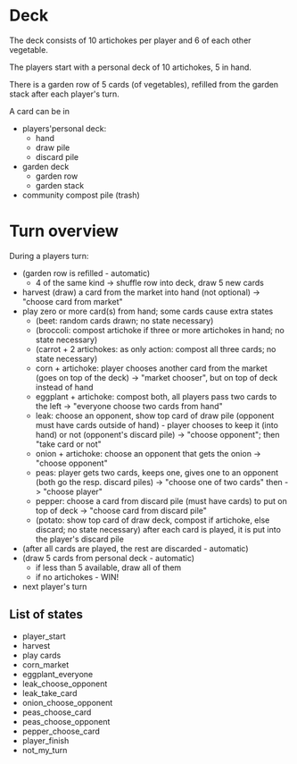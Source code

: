 # Deck

The deck consists of 10 artichokes per player and 6 of each other
vegetable.

The players start with a personal deck of 10 artichokes, 5 in hand.

There is a garden row of 5 cards (of vegetables), refilled from the
garden stack after each player's turn.

A card can be in
- players'personal deck:
  + hand
  + draw pile
  + discard pile
- garden deck
  + garden row
  + garden stack
- community compost pile (trash)

# Turn overview

During a players turn:
- (garden row is refilled - automatic)
  - 4 of the same kind -> shuffle row into deck, draw 5 new cards
- harvest (draw) a card from the market into hand (not optional)
  -> "choose card from market"
- play zero or more card(s) from hand; some cards cause extra states
  - (beet: random cards drawn; no state necessary)
  - (broccoli: compost artichoke if three or more artichokes in hand; no state necessary)
  - (carrot + 2 artichokes: as only action: compost all three cards; no state necessary)
  - corn + artichoke: player chooses another card from the market (goes on top of the deck)
    -> "market chooser", but on top of deck instead of hand
  - eggplant + artichoke: compost both, all players pass two cards to the left
    -> "everyone choose two cards from hand"
  - leak: choose an opponent, show top card of draw pile (opponent must have cards outside of hand) - player chooses to keep it (into hand) or not (opponent's discard pile)
    -> "choose opponent"; then "take card or not"
  - onion + artichoke: choose an opponent that gets the onion
    -> "choose opponent"
  - peas: player gets two cards, keeps one, gives one to an opponent (both go the resp. discard piles)
    -> "choose one of two cards" then -> "choose player"
  - pepper: choose a card from discard pile (must have cards) to put on top of deck
    -> "choose card from discard pile"
  - (potato: show top card of draw deck, compost if artichoke, else discard; no state necessary)
  after each card is played, it is put into the player's discard pile
- (after all cards are played, the rest are discarded - automatic)
- (draw 5 cards from personal deck - automatic)
  - if less than 5 available, draw all of them
  - if no artichokes - WIN!
- next player's turn

List of states
-----

- player_start
- harvest
- play cards
- corn_market
- eggplant_everyone
- leak_choose_opponent
- leak_take_card
- onion_choose_opponent
- peas_choose_card
- peas_choose_opponent
- pepper_choose_card
- player_finish
- not_my_turn
